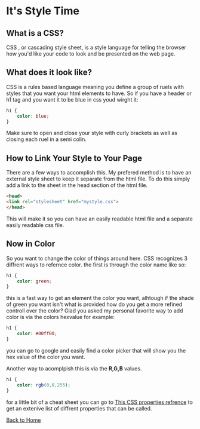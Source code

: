 # It's Style Time

## What is a CSS?

CSS , or cascading style sheet, is a style language for telling the browser how you'd like your code to look and be presented on the web page.

## What does it look like?

CSS is a rules based language meaning you define a group of ruels with styles that you want your html elements to have. So if you have a header or h1 tag and you want it to be blue in css youd wirght it:

```css
h1 {
    color: blue;
}
```

Make sure to open and close your style with curly brackets as well as closing each ruel in a semi colin.

## How to Link Your Style to Your Page

There are a few ways to accomplish this. My prefered method is to have an external style sheet to keep it separate from the html file. To do this simply add a link to the sheet in the head section of the html file.

```html
<head>
<link rel="stylesheet" href="mystyle.css">
</head>
```

This will make it so you can have an easily readable html file and a separate easily readable css file.

## Now in Color

So you want to change the color of things around here. CSS recognizes 3 diffrent ways to refernce color. the first is through the color name like so:

```css
h1 {
    color: green;
}
```

this is a fast way to get an element the color you want, alhtough if the shade of green you want isn't what is provided how do you get a more refined controll over the color? Glad you asked my personal favorite way to add color is via the colors hexvalue for example:

```css
h1 {
    color: #00ff00;
}
```

you can go to google and easily find a color picker that will show you the hex value of the color you want.

Another way to acomplpish this is via the **R,G,B** values.

```css
h1 {
    color: rgb(0,0,255);
}
```

for a little bit of a cheat sheet you can go to [This CSS properties refrence](https://developer.mozilla.org/en-US/docs/Web/CSS/Reference) to get an extenive list of diffrent properties that can be called.

[Back to Home](README.md)
